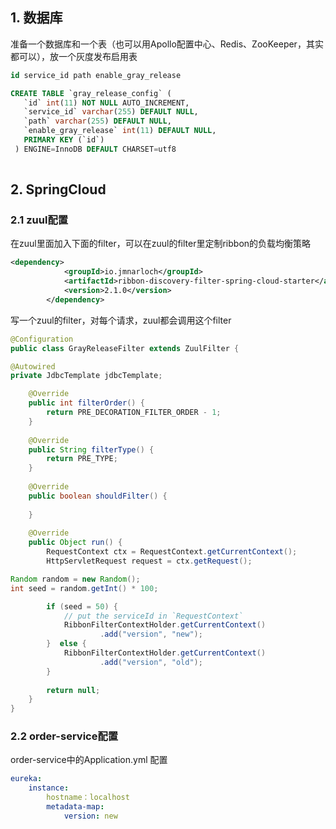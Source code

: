 ## 1. 数据库

准备一个数据库和一个表（也可以用Apollo配置中心、Redis、ZooKeeper，其实都可以），放一个灰度发布启用表

```sql
id service_id path enable_gray_release

CREATE TABLE `gray_release_config` (
   `id` int(11) NOT NULL AUTO_INCREMENT,
   `service_id` varchar(255) DEFAULT NULL,
   `path` varchar(255) DEFAULT NULL,
   `enable_gray_release` int(11) DEFAULT NULL,
   PRIMARY KEY (`id`)
 ) ENGINE=InnoDB DEFAULT CHARSET=utf8
 
```

## 2. SpringCloud

### 2.1 zuul配置

在zuul里面加入下面的filter，可以在zuul的filter里定制ribbon的负载均衡策略
```xml
<dependency>
			<groupId>io.jmnarloch</groupId>
			<artifactId>ribbon-discovery-filter-spring-cloud-starter</artifactId>
			<version>2.1.0</version>
		</dependency>
```

写一个zuul的filter，对每个请求，zuul都会调用这个filter
```java
@Configuration
public class GrayReleaseFilter extends ZuulFilter {

@Autowired
private JdbcTemplate jdbcTemplate;

    @Override
    public int filterOrder() {
        return PRE_DECORATION_FILTER_ORDER - 1;
    }
     
    @Override
    public String filterType() {
        return PRE_TYPE;
    }
     
    @Override
    public boolean shouldFilter() {
    	
    }
     
    @Override
    public Object run() {
        RequestContext ctx = RequestContext.getCurrentContext();
        HttpServletRequest request = ctx.getRequest();

Random random = new Random();
int seed = random.getInt() * 100;

        if (seed = 50) {
            // put the serviceId in `RequestContext`
            RibbonFilterContextHolder.getCurrentContext()
                    .add("version", "new");
        }  else {
            RibbonFilterContextHolder.getCurrentContext()
                    .add("version", "old");
        }
        
        return null;
    }
}
```

### 2.2 order-service配置

order-service中的Application.yml 配置

```yml
eureka: 
	instance: 
		hostname：localhost
		metadata-map: 
			version: new

```

